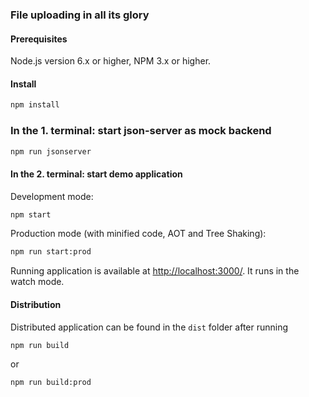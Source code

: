 ### File uploading in all its glory

#### Prerequisites

Node.js version 6.x or higher, NPM 3.x or higher.

#### Install

```sh
npm install
```

### In the 1. terminal: start json-server as mock backend

```sh
npm run jsonserver
```

#### In the 2. terminal: start demo application

Development mode:

```sh
npm start
```

Production mode (with minified code, AOT and Tree Shaking):

```sh
npm run start:prod
```

Running application is available at [http://localhost:3000/](http://localhost:3000/). It runs in the watch mode.

#### Distribution

Distributed application can be found in the `dist` folder after running

```sh
npm run build
```

or

```sh
npm run build:prod
```